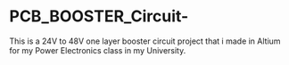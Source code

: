 # PCB_BOOSTER_Circuit-
This is a 24V to 48V one layer booster circuit project that i made in Altium for my Power Electronics class in my University.
